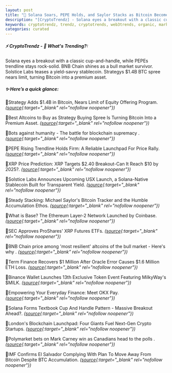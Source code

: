 ```yaml
---
layout: post
title: "🌌 Solana Soars, PEPE Holds, and Saylor Stacks as Bitcoin Becomes Elite Asset Bitcoin News"
description: "[CryptoTrendz] - Solana eyes a breakout with a classic cup-and-handle, while PEPEs trendline stays rock-solid. BNB Chain shines as a bull market survivor. Solstice Labs teases a yield-savvy stablecoin. Strategys $1.4B BTC spree nears limit, turning Bitcoin into a premium asset."
keywords: cryptotrendz, trendz, cryptotrends, web3trends, organic, market, Ethereum, Token, Crypto, Stablecoin, Network, Bitcoin, Altcoins, XRP, BTC, ETH
categories: curated
---
```


##### ⚡ CryptoTrendz - 📌 *What's Trending?:*

Solana eyes a breakout with a classic cup-and-handle, while PEPEs trendline stays rock-solid. BNB Chain shines as a bull market survivor. Solstice Labs teases a yield-savvy stablecoin. Strategys $1.4B BTC spree nears limit, turning Bitcoin into a premium asset.

##### ✨ *Here’s a quick glance:*


🔹Strategy Adds $1.4B in Bitcoin, Nears Limit of Equity Offering Program. *([source](https://s.avyag.com/rne9){:target="_blank" rel="nofollow noopener"})*

🔹Best Altcoins to Buy as Strategy Buying Spree Is Turning Bitcoin Into a Premium Asset. *([source](https://s.avyag.com/sv1h){:target="_blank" rel="nofollow noopener"})*

🔹Bots against humanity - The battle for blockchain supremacy . *([source](https://s.avyag.com/kqur){:target="_blank" rel="nofollow noopener"})*

🔹PEPE Rising Trendline Holds Firm: A Reliable Launchpad For Price Rally. *([source](https://s.avyag.com/r7x9){:target="_blank" rel="nofollow noopener"})*

🔹XRP Price Prediction: XRP Targets $2.40 Breakout-Can It Reach $10 by 2025?. *([source](https://s.avyag.com/yfjp){:target="_blank" rel="nofollow noopener"})*

🔹Solstice Labs Announces Upcoming USX Launch, a Solana-Native Stablecoin Built for Transparent Yield. *([source](https://s.avyag.com/5v35){:target="_blank" rel="nofollow noopener"})*

🔹Steady Stacking: Michael Saylor's Bitcoin Tracker and the Humble Accumulation Ethos. *([source](https://s.avyag.com/z3t0){:target="_blank" rel="nofollow noopener"})*

🔹What is Base? The Ethereum Layer-2 Network Launched by Coinbase. *([source](https://s.avyag.com/hc0x){:target="_blank" rel="nofollow noopener"})*

🔹SEC Approves ProShares' XRP Futures ETFs. *([source](https://s.avyag.com/ag5p){:target="_blank" rel="nofollow noopener"})*

🔹BNB Chain price among 'most resilient' altcoins of the bull market - Here's why . *([source](https://s.avyag.com/ta60){:target="_blank" rel="nofollow noopener"})*

🔹Term Finance Recovers $1 Million After Oracle Error Causes $1.6 Million ETH Loss. *([source](https://s.avyag.com/b2od){:target="_blank" rel="nofollow noopener"})*

🔹Binance Wallet Launches 13th Exclusive Token Event Featuring MilkyWay's $MILK. *([source](https://s.avyag.com/pc65){:target="_blank" rel="nofollow noopener"})*

🔹Empowering Your Everyday Finance: Meet OKX Pay. *([source](https://s.avyag.com/g2pn){:target="_blank" rel="nofollow noopener"})*

🔹Solana Forms Textbook Cup And Handle Pattern - Massive Breakout Ahead?. *([source](https://s.avyag.com/3wyt){:target="_blank" rel="nofollow noopener"})*

🔹London's Blockchain Launchpad: Four Giants Fuel Next-Gen Crypto Startups. *([source](https://s.avyag.com/nulm){:target="_blank" rel="nofollow noopener"})*

🔹Polymarket bets on Mark Carney win as Canadians head to the polls . *([source](https://s.avyag.com/849g){:target="_blank" rel="nofollow noopener"})*

🔹IMF Confirms El Salvador Complying With Plan To Move Away From Bitcoin Despite BTC Accumulation. *([source](https://s.avyag.com/fyp0){:target="_blank" rel="nofollow noopener"})*
